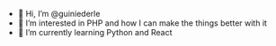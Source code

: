 - 👋 Hi, I’m @guiniederle
- 👀 I’m interested in PHP and how I can make the things better with it
- 🌱 I’m currently learning Python and React

<!---
guiniederle/guiniederle is a ✨ special ✨ repository because its `README.md` (this file) appears on your GitHub profile.
You can click the Preview link to take a look at your changes.
--->
